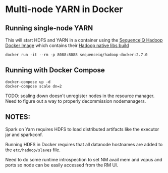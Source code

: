 # Multi-node YARN in Docker

## Running single-node YARN

This will start HDFS and YARN in a container using the [SequenceIQ Hadoop Docker Image](https://github.com/sequenceiq/hadoop-docker) which contains their [Hadoop native libs build](https://github.com/sequenceiq/docker-hadoop-build)

```
docker run -it --rm -p 8088:8088 sequenceiq/hadoop-docker:2.7.0
```

## Running with Docker Compose

```
docker-compose up -d
docker-compose scale dn=2
```

TODO: scaling down doesn't unregister nodes in the resource manager. Need to figure out a way to properly decommission nodemanagers.


## NOTES:

Spark on Yarn requires HDFS to load distributed artifacts like the executor jar and sparkconf.

Running HDFS in Docker requires that all datanode hostnames are added to the `etc/hadoop/slaves` file.

Need to do some runtime introspection to set NM avail mem and vcpus and ports so node can be easily accessed from the RM UI.
